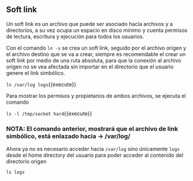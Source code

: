 ## Soft link
Un soft link es un archivo que puede ser asociado hacía archivos y a directorios, a su vez ocupa un espacio en disco mínimo y cuenta permisos de lectura, escritura y ejecución para todos los usuarios.

Con el comando `ln -s` se crea un soft link, seguido por el archivo origen y el archivo destino que se va a crear, siempre es recomendable el crear un soft link por medio de una ruta absoluta, para que la conexión al archivo origen no se vea afectada sin importar en el directorio que el usuario genere el link simbólico.

`ln /var/log logs`{{execute}}

Para mostrar los permisos y propietarios de ambos archivos, se ejecuta el comando

`ls -l /tmp/socket hard`{{execute}}

### NOTA: El comando anterior, mostrará que el archivo de link simbólico, está enlazado hacia -> /var/log/

Ahora ya no es necesario acceder hacia `/var/log` sino únicamente `logs` desde el home directory del usuario para poder acceder al contenido del directorio origen

`ls logs`
